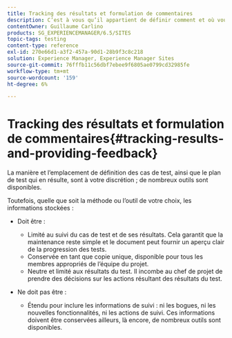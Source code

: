 ```yaml
---
title: Tracking des résultats et formulation de commentaires
description: C’est à vous qu’il appartient de définir comment et où vous définissez les cas de test, ainsi que le plan de test qui en résulte.
contentOwner: Guillaume Carlino
products: SG_EXPERIENCEMANAGER/6.5/SITES
topic-tags: testing
content-type: reference
exl-id: 270e66d1-a3f2-457a-90d1-28b9f3c8c218
solution: Experience Manager, Experience Manager Sites
source-git-commit: 76fffb11c56dbf7ebee9f6805ae0799cd32985fe
workflow-type: tm+mt
source-wordcount: '159'
ht-degree: 6%

---
```


# Tracking des résultats et formulation de commentaires{#tracking-results-and-providing-feedback}

La manière et l’emplacement de définition des cas de test, ainsi que le plan de test qui en résulte, sont à votre discrétion ; de nombreux outils sont disponibles.

Toutefois, quelle que soit la méthode ou l’outil de votre choix, les informations stockées :

* Doit être :

   * Limité au suivi du cas de test et de ses résultats. Cela garantit que la maintenance reste simple et le document peut fournir un aperçu clair de la progression des tests.
   * Conservée en tant que copie unique, disponible pour tous les membres appropriés de l’équipe du projet.
   * Neutre et limité aux résultats du test. Il incombe au chef de projet de prendre des décisions sur les actions résultant des résultats du test.

* Ne doit pas être :

   * Étendu pour inclure les informations de suivi : ni les bogues, ni les nouvelles fonctionnalités, ni les actions de suivi. Ces informations doivent être conservées ailleurs, là encore, de nombreux outils sont disponibles.
